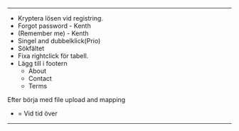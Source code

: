 ------------------------------------------------------
* Kryptera lösen vid registring.
* Forgot password - Kenth
* (Remember me) - Kenth
* Singel and dubbelklick(Prio)
* Sökfältet
* Fixa rightclick för tabell.
* Lägg till i footern
	- About
	- Contact
	- Terms


Efter börja med file upload and mapping


* = Vid tid över
------------------------------------------------------